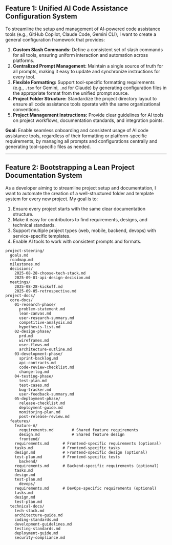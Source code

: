 ## Feature 1: Unified AI Code Assistance Configuration System

To streamline the setup and management of AI-powered code assistance tools (e.g., GitHub Copilot, Claude Code, Gemini CLI), I want to create a general configuration framework that provides:

1. **Custom Slash Commands:** Define a consistent set of slash commands for all tools, ensuring uniform interaction and automation across platforms.
2. **Centralized Prompt Management:** Maintain a single source of truth for all prompts, making it easy to update and synchronize instructions for every tool.
3. **Flexible Formatting:** Support tool-specific formatting requirements (e.g., `.tom` for Gemini, `.md` for Claude) by generating configuration files in the appropriate format from the unified prompt source.
4. **Project Folder Structure:** Standardize the project directory layout to ensure all code assistance tools operate with the same organizational conventions.
5. **Project Management Instructions:** Provide clear guidelines for AI tools on project workflows, documentation standards, and integration points.

**Goal:** Enable seamless onboarding and consistent usage of AI code assistance tools, regardless of their formatting or platform-specific requirements, by managing all prompts and configurations centrally and generating tool-specific files as needed.

---

## Feature 2: Bootstrapping a Lean Project Documentation System

As a developer aiming to streamline project setup and documentation, I want to automate the creation of a well-structured folder and template system for every new project. My goal is to:

1. Ensure every project starts with the same clear documentation structure.
2. Make it easy for contributors to find requirements, designs, and technical standards.
3. Support multiple project types (web, mobile, backend, devops) with service-specific templates.
4. Enable AI tools to work with consistent prompts and formats.

```text
project-steering/
  goals.md
  roadmap.md
  milestones.md
  decisions/
    2025-08-28-choose-tech-stack.md
    2025-09-01-api-design-decision.md
  meetings/
    2025-08-28-kickoff.md
    2025-09-05-retrospective.md
project-docs/
  core-docs/
    01-research-phase/
      problem-statement.md
      lean-canvas.md
      user-research-summary.md
      competitive-analysis.md
      hypothesis-list.md
    02-design-phase/
      prd.md
      wireframes.md
      user-flows.md
      architecture-outline.md
    03-development-phase/
      sprint-backlog.md
      api-contracts.md
      code-review-checklist.md
      change-log.md
    04-testing-phase/
      test-plan.md
      test-cases.md
      bug-tracker.md
      user-feedback-summary.md
    05-deployment-phase/
      release-checklist.md
      deployment-guide.md
      monitoring-plan.md
      post-release-review.md
  features/
    feature-A/
      requirements.md        # Shared feature requirements
      design.md              # Shared feature design
      frontend/
    requirements.md      # Frontend-specific requirements (optional)
    tasks.md             # Frontend-specific tasks
    design.md            # Frontend-specific design (optional)
    test-plan.md         # Frontend-specific tests
      backend/
    requirements.md      # Backend-specific requirements (optional)
    tasks.md
    design.md
    test-plan.md
      devops/
    requirements.md      # DevOps-specific requirements (optional)
    tasks.md
    design.md
    test-plan.md
  technical-docs/
    tech-stack.md
    architecture-guide.md
    coding-standards.md
    development-guidelines.md
    testing-standards.md
    deployment-guide.md
    security-compliance.md
```
